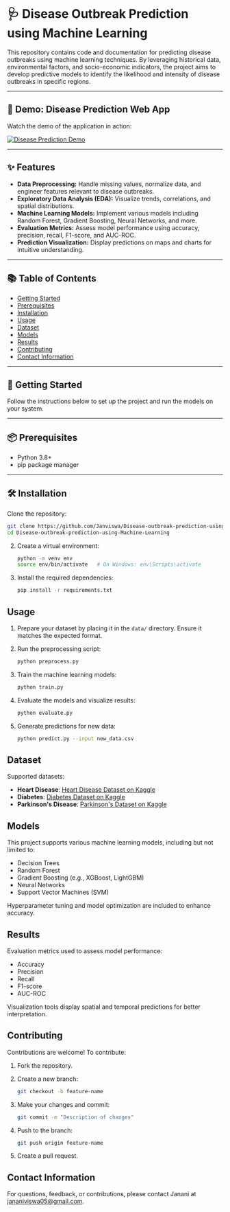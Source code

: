 # 🩺 Disease Outbreak Prediction using Machine Learning

This repository contains code and documentation for predicting disease outbreaks using machine learning techniques. By leveraging historical data, environmental factors, and socio-economic indicators, the project aims to develop predictive models to identify the likelihood and intensity of disease outbreaks in specific regions.

---

## 🎥 Demo: Disease Prediction Web App

Watch the demo of the application in action:

[![Disease Prediction Demo](https://img.youtube.com/vi/kKHC6J5olA4/0.jpg)](https://youtu.be/kKHC6J5olA4)

---

## ✨ Features

- **Data Preprocessing:** Handle missing values, normalize data, and engineer features relevant to disease outbreaks.
- **Exploratory Data Analysis (EDA):** Visualize trends, correlations, and spatial distributions.
- **Machine Learning Models:** Implement various models including Random Forest, Gradient Boosting, Neural Networks, and more.
- **Evaluation Metrics:** Assess model performance using accuracy, precision, recall, F1-score, and AUC-ROC.
- **Prediction Visualization:** Display predictions on maps and charts for intuitive understanding.

---

## 📚 Table of Contents

- [Getting Started](#getting-started)  
- [Prerequisites](#prerequisites)  
- [Installation](#installation)  
- [Usage](#usage)  
- [Dataset](#dataset)  
- [Models](#models)  
- [Results](#results)  
- [Contributing](#contributing)  
- [Contact Information](#contact-information)  

---

## 🚀 Getting Started

Follow the instructions below to set up the project and run the models on your system.

---

## 📦 Prerequisites

- Python 3.8+
- pip package manager

---

## 🛠️ Installation

Clone the repository:

```bash
git clone https://github.com/Janviswa/Disease-outbreak-prediction-using-Machine-Learning.git
cd Disease-outbreak-prediction-using-Machine-Learning
   ```

2. Create a virtual environment:

   ```bash
   python -m venv env
   source env/bin/activate   # On Windows: env\Scripts\activate
   ```

3. Install the required dependencies:

   ```bash
   pip install -r requirements.txt
   ```

## Usage

1. Prepare your dataset by placing it in the `data/` directory. Ensure it matches the expected format.
2. Run the preprocessing script:

   ```bash
   python preprocess.py
   ```

3. Train the machine learning models:

   ```bash
   python train.py
   ```

4. Evaluate the models and visualize results:

   ```bash
   python evaluate.py
   ```

5. Generate predictions for new data:

   ```bash
   python predict.py --input new_data.csv
   ```

## Dataset

Supported datasets:

- **Heart Disease**: [Heart Disease Dataset on Kaggle](https://www.kaggle.com/ronitf/heart-disease-uci)
- **Diabetes**: [Diabetes Dataset on Kaggle](https://www.kaggle.com/datasets/mathchi/diabetes-data-set)
- **Parkinson's Disease**: [Parkinson's Dataset on Kaggle](https://www.kaggle.com/datasets/nidaguler/parkinsons-data)

## Models

This project supports various machine learning models, including but not limited to:

- Decision Trees
- Random Forest
- Gradient Boosting (e.g., XGBoost, LightGBM)
- Neural Networks
- Support Vector Machines (SVM)

Hyperparameter tuning and model optimization are included to enhance accuracy.

## Results

Evaluation metrics used to assess model performance:

- Accuracy
- Precision
- Recall
- F1-score
- AUC-ROC

Visualization tools display spatial and temporal predictions for better interpretation.

## Contributing

Contributions are welcome! To contribute:

1. Fork the repository.
2. Create a new branch:

   ```bash
   git checkout -b feature-name
   ```

3. Make your changes and commit:

   ```bash
   git commit -m "Description of changes"
   ```

4. Push to the branch:

   ```bash
   git push origin feature-name
   ```

5. Create a pull request.

## Contact Information

For questions, feedback, or contributions, please contact Janani at jananiviswa05@gmail.com.
